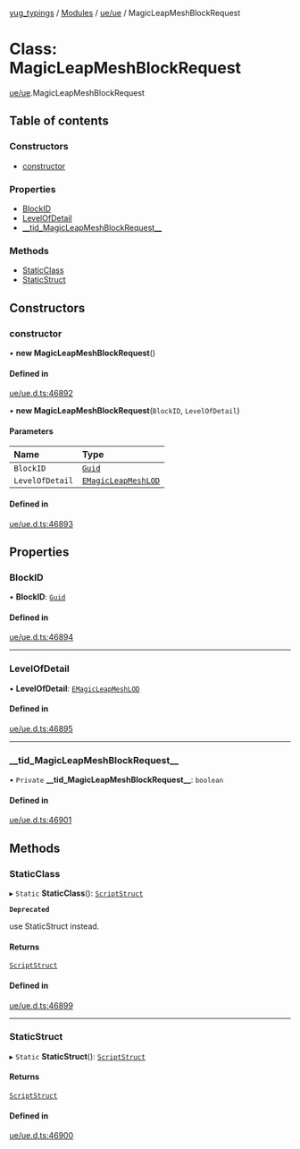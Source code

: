 [yug_typings](../README.md) / [Modules](../modules.md) / [ue/ue](../modules/ue_ue.md) / MagicLeapMeshBlockRequest

# Class: MagicLeapMeshBlockRequest

[ue/ue](../modules/ue_ue.md).MagicLeapMeshBlockRequest

## Table of contents

### Constructors

- [constructor](ue_ue.MagicLeapMeshBlockRequest.md#constructor)

### Properties

- [BlockID](ue_ue.MagicLeapMeshBlockRequest.md#blockid)
- [LevelOfDetail](ue_ue.MagicLeapMeshBlockRequest.md#levelofdetail)
- [\_\_tid\_MagicLeapMeshBlockRequest\_\_](ue_ue.MagicLeapMeshBlockRequest.md#__tid_magicleapmeshblockrequest__)

### Methods

- [StaticClass](ue_ue.MagicLeapMeshBlockRequest.md#staticclass)
- [StaticStruct](ue_ue.MagicLeapMeshBlockRequest.md#staticstruct)

## Constructors

### constructor

• **new MagicLeapMeshBlockRequest**()

#### Defined in

[ue/ue.d.ts:46892](https://github.com/YugMetaverse/yug_typings/blob/b7d9b19/ue/ue.d.ts#L46892)

• **new MagicLeapMeshBlockRequest**(`BlockID`, `LevelOfDetail`)

#### Parameters

| Name | Type |
| :------ | :------ |
| `BlockID` | [`Guid`](ue_ue_s.Guid.md) |
| `LevelOfDetail` | [`EMagicLeapMeshLOD`](../enums/ue_ue.EMagicLeapMeshLOD.md) |

#### Defined in

[ue/ue.d.ts:46893](https://github.com/YugMetaverse/yug_typings/blob/b7d9b19/ue/ue.d.ts#L46893)

## Properties

### BlockID

• **BlockID**: [`Guid`](ue_ue_s.Guid.md)

#### Defined in

[ue/ue.d.ts:46894](https://github.com/YugMetaverse/yug_typings/blob/b7d9b19/ue/ue.d.ts#L46894)

___

### LevelOfDetail

• **LevelOfDetail**: [`EMagicLeapMeshLOD`](../enums/ue_ue.EMagicLeapMeshLOD.md)

#### Defined in

[ue/ue.d.ts:46895](https://github.com/YugMetaverse/yug_typings/blob/b7d9b19/ue/ue.d.ts#L46895)

___

### \_\_tid\_MagicLeapMeshBlockRequest\_\_

• `Private` **\_\_tid\_MagicLeapMeshBlockRequest\_\_**: `boolean`

#### Defined in

[ue/ue.d.ts:46901](https://github.com/YugMetaverse/yug_typings/blob/b7d9b19/ue/ue.d.ts#L46901)

## Methods

### StaticClass

▸ `Static` **StaticClass**(): [`ScriptStruct`](ue_ue.ScriptStruct.md)

**`Deprecated`**

use StaticStruct instead.

#### Returns

[`ScriptStruct`](ue_ue.ScriptStruct.md)

#### Defined in

[ue/ue.d.ts:46899](https://github.com/YugMetaverse/yug_typings/blob/b7d9b19/ue/ue.d.ts#L46899)

___

### StaticStruct

▸ `Static` **StaticStruct**(): [`ScriptStruct`](ue_ue.ScriptStruct.md)

#### Returns

[`ScriptStruct`](ue_ue.ScriptStruct.md)

#### Defined in

[ue/ue.d.ts:46900](https://github.com/YugMetaverse/yug_typings/blob/b7d9b19/ue/ue.d.ts#L46900)

